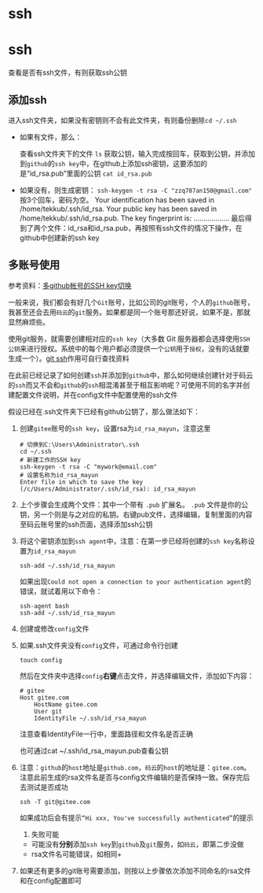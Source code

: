 # ssh

# ssh

查看是否有ssh文件，有则获取ssh公钥

## 添加ssh

进入ssh文件夹，如果没有密钥则不会有此文件夹，有则备份删除`cd ~/.ssh`

- 如果有文件，那么：

  查看ssh文件夹下的文件
  `ls`
  获取公钥，输入完成按回车，获取到公钥，并添加到`github`的`ssh key`中，在github上添加ssh密钥，这要添加的是“id_rsa.pub”里面的公钥
  `cat id_rsa.pub`

- 如果没有，则生成密钥：
  `ssh-keygen -t rsa -C "zzq787an150@gmail.com"`
  按3个回车，密码为空。
  Your identification has been saved in /home/tekkub/.ssh/id_rsa.
  Your public key has been saved in /home/tekkub/.ssh/id_rsa.pub.
  The key fingerprint is:
  ………………
  最后得到了两个文件：id_rsa和id_rsa.pub，再按照有ssh文件的情况下操作，在github中创建新的ssh key

## 多账号使用

参考资料：[多github帐号的SSH key切换](https://www.cnblogs.com/BeginMan/p/3548139.html)

一般来说，我们都会有好几个`Git`账号，比如公司的git账号，个人的`github`账号，我甚至还会去用`码云`的`git`服务。如果都是同一个账号那还好说，如果不是，那就显然麻烦些。

使用git服务，就需要创建相对应的`ssh key`（大多数 Git 服务器都会选择使用`SSH公钥`来进行授权。系统中的每个用户都必须提供一个`公钥`用于`授权`，没有的话就要生成一个）。[git ssh](https://git-scm.com/book/zh/v1/%E6%9C%8D%E5%8A%A1%E5%99%A8%E4%B8%8A%E7%9A%84-Git-%E7%94%9F%E6%88%90-SSH-%E5%85%AC%E9%92%A5)作用可自行查找资料

在此前已经记录了如何创建`ssh`并添加到`github`中，那么如何继续创建针对于码云的`ssh`而又不会和`github`的`ssh`相混淆甚至于相互影响呢？可使用不同的名字并创建配置文件说明，并在config文件中配置使用的ssh文件

假设已经在.ssh文件夹下已经有github公钥了，那么做法如下：

1. 创建`gitee`账号的`ssh key`，设置rsa为`id_rsa_mayun`，注意这里

   ```
   # 切换到C:\Users\Administrator\.ssh
   cd ~/.ssh     
   # 新建工作的SSH key
   ssh-keygen -t rsa -C "mywork@email.com"  
   # 设置名称为id_rsa_mayun
   Enter file in which to save the key (/c/Users/Administrator/.ssh/id_rsa): id_rsa_mayun
   ```

2. 上个步骤会生成两个文件：其中一个带有 `.pub` 扩展名。 `.pub` 文件是你的公钥，另一个则是与之对应的私钥。右键pub文件，选择编辑，复制里面的内容至码云账号里的ssh页面，选择添加ssh公钥

3. 将这个密钥添加到`ssh agent`中，注意：在第一步已经将创建的`ssh key`名称设置为`id_rsa_mayun`

   ```
   ssh-add ~/.ssh/id_rsa_mayun
   ```

   如果出现`Could not open a connection to your authentication agent`的错误，就试着用以下命令：

   ```
   ssh-agent bash
   ssh-add ~/.ssh/id_rsa_mayun
   ```

4. 创建或修改`config`文件

5. 如果.ssh文件夹没有`config`文件，可通过命令行创建

    ```
    touch config
    ```

    然后在文件夹中选择`config`**右键**点击文件，并选择编辑文件，添加如下内容：

    ```
    # gitee
    Host gitee.com
        HostName gitee.com
        User git
        IdentityFile ~/.ssh/id_rsa_mayun
    ```

    注意查看IdentityFile一行中，里面路径和文件名是否正确

    也可通过cat ~/.ssh/id_rsa_mayun.pub查看公钥

6. 注意：`github`的`host`地址是`github.com`，`码云`的`host`的地址是：`gitee.com`。注意此前生成的rsa文件名是否与config文件编辑的是否保持一致。保存完后去测试是否成功

    ```
    ssh -T git@gitee.com
    ```

    如果成功后会有提示`“Hi xxx, You've successfully authenticated”`的提示

    1. 失败可能

    - 可能没有**分别**添加`ssh key`到`github`及`git`服务，如`码云`，即第二步没做
    - rsa文件名可能错误，如相同+

7. 如果还有更多的git账号需要添加，则按以上步骤依次添加不同命名的rsa文件和在config配置即可
